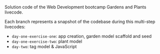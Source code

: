 Solution code of the Web Development bootcamp Gardens and Plants livecode.

Each branch represents a snapshot of the codebase during this multi-step livecodes:
- `day-one-exercise-one`: app creation, garden model scaffold and seed
- `day-one-exercise-two`: plant model
- `day-two`: tag model & JavaScript
